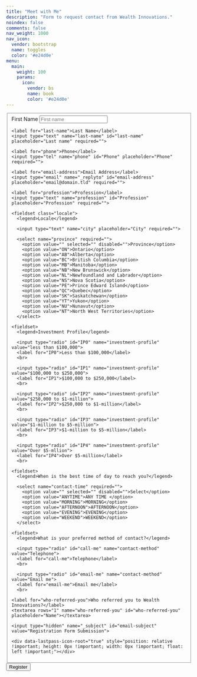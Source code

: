 ```yaml
---
title: "Meet with Me"
description: "Form to request contact from Wealth Innovations."
noindex: false
comments: false
nav_weight: 1000
nav_icon:
  vendor: bootstrap
  name: toggles
  color: '#e24d0e'
menu:
  main:
    weight: 100
    params:
      icon:
        vendor: bs
        name: book
        color: '#e24d0e'  
---
```

<form id="fs-frm" 
  name="registration-form" 
  accept-charset="utf-8"
  action="https://formspree.io/f/xzblplgz" 
  method="post">
  
  <fieldset id="fs-frm-inputs">
    <label for="first-name">First Name</label>
    <input type="text" name="first-name" id="first-name" placeholder="First name" required=""> 
    
    <label for="last-name">Last Name</label>
    <input type="text" name="last-name" id="last-name" placeholder="Last name" required="">
    
    <label for="phone">Phone</label>
    <input type="tel" name="phone" id="Phone" placeholder="Phone" required="">
    
    <label for="email-address">Email Address</label>
    <input type="email" name="_replyto" id="email-address" placeholder="email@domain.tld" required="">
    
    <label for="profession">Profession</label>
    <input type="text" name="profession" id="Profession" placeholder="Profession" required="">
    
    <fieldset class="locale">
      <legend>Locale</legend>
      
      <input type="text" name="city" placeholder="City" required="">
      
      <select name="province" required="">
        <option value="" selected="" disabled="">Province</option>
        <option value="ON">Ontario</option>
        <option value="AB">Alberta</option>
        <option value="BC">British Columbia</option>
        <option value="MB">Manitoba</option>
        <option value="NB">New Brunswick</option>
        <option value="NL">Newfoundland and Labrador</option>
        <option value="NS">Nova Scotia</option>
        <option value="PE">Prince Edward Island</option>
        <option value="QC">Quebec</option>
        <option value="SK">Saskatchewan</option>
        <option value="YT">Yukon</option>
        <option value="NU">Nunavut</option>
        <option value="NT">North West Territories</option>
      </select>
    
    <fieldset>
      <legend>Investment Profile</legend>
      
      <input type="radio" id="IP0" name="investment-profile" value="less than $100,000">
      <label for="IP0">Less than $100,000</label>
      <br>
      
      <input type="radio" id="IP1" name="investment-profile" value="$100,000 to $250,000">
      <label for="IP1">$100,000 to $250,000</label>
      <br>
      
      <input type="radio" id="IP2" name="investment-profile" value="$250,000 to $1-million">
      <label for="IP2">$250,000 to $1-million</label>
      <br>
      
      <input type="radio" id="IP3" name="investment-profile" value="$1-million to $5-million">
      <label for="IP3">$1-million to $5-million</label>
      <br>
      
      <input type="radio" id="IP4" name="investment-profile" value="Over $5-mllion">
      <label for="IP4">Over $5-million</label>
      <br>
      
    <fieldset>
      <legend>When is the best time of day to reach you?</legend>
      
      <select name="contact-time" required="">
        <option value="" selected="" disabled="">Select</option>
        <option value="ANYTIME">ANY TIME </option>
        <option value="MORNING">MORNING</option>
        <option value="AFTERNOON">AFTERNOON</option>
        <option value="EVENING">EVENING</option>
        <option value="WEEKEND">WEEKEND</option>
      </select>
        
    <fieldset>
      <legend>What is your preferred method of contact?</legend>
    
      <input type="radio" id="call-me" name="contact-method" value="Telephone">
      <label for="call-me">Telephone</label>
      <br>
      
      <input type="radio" id="email-me" name="contact-method" value="Email me">
      <label for="email-me">Email me</label>
      <br>
 
    <label for="who-referred-you">Who referred you to Wealth Innovations?</label>
    <textarea rows="1" name="who-referred-you" id="who-referred-you" placeholder="Name"></textarea>
    
    <input type="hidden" name="_subject" id="email-subject" value="Registration Form Submission">
  
    <div data-lastpass-icon-root="true" style="position: relative !important; height: 0px !important; width: 0px !important; float: left !important;"></div>
  </fieldset>
  
  <input type="submit" value="Register">
</form> 
